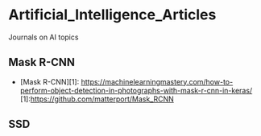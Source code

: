 # Artificial_Intelligence_Articles
Journals on AI topics

## Mask R-CNN
* [Mask R-CNN][1]:
https://machinelearningmastery.com/how-to-perform-object-detection-in-photographs-with-mask-r-cnn-in-keras/
[1]:https://github.com/matterport/Mask_RCNN
## SSD
